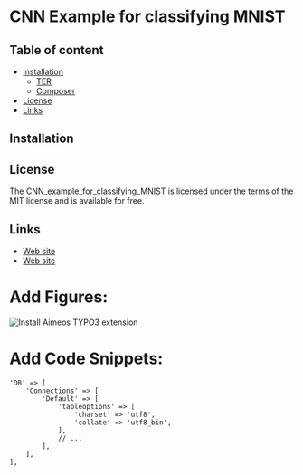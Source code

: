 
CNN Example for classifying MNIST
=================================


## Table of content

- [Installation](#installation)
    - [TER](#typo3-extension-repository)
    - [Composer](#composer)
- [License](#license)
- [Links](#links)

## Installation



## License

The CNN_example_for_classifying_MNIST  is licensed under the terms of the MIT license and is available for free.

## Links

* [Web site](http://scs.ryerson.ca/~aharley/vis/conv/flat.html)
* [Web site](http://fizzylogic.nl/2017/05/08/monitor-progress-of-your-keras-based-neural-network-using-tensorboard/)





# Add Figures:
![Install Aimeos TYPO3 extension](https://aimeos.org/docs/images/Aimeos-typo3-extmngr-install.png)

# Add Code Snippets:
```
'DB' => [
    'Connections' => [
        'Default' => [
            'tableoptions' => [
                'charset' => 'utf8',
                'collate' => 'utf8_bin',
            ],
            // ...
        ],
    ],
],
```
